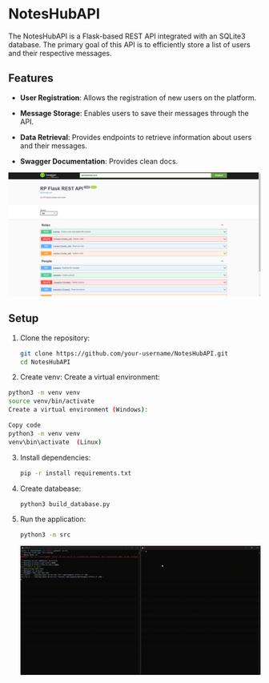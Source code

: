 # NotesHubAPI

The NotesHubAPI is a Flask-based REST API integrated with an SQLite3 database. The primary goal of this API is to efficiently store a list of users and their respective messages.

## Features

- **User Registration**: Allows the registration of new users on the platform.

- **Message Storage**: Enables users to save their messages through the API.

- **Data Retrieval**: Provides endpoints to retrieve information about users and their messages.
  
- **Swagger Documentation**: Provides clean docs.

![swaager_docs](assets/swagger.png)

## Setup

1. Clone the repository:

   ```bash
   git clone https://github.com/your-username/NotesHubAPI.git
   cd NotesHubAPI
   ```
2. Create venv:
Create a virtual environment:

  ````bash
  python3 -m venv venv
  source venv/bin/activate
  Create a virtual environment (Windows):
  ````
  ````bash
  Copy code
  python3 -m venv venv
  venv\bin\activate  (Linux)
  ````
3. Install dependencies:

   ```bash
   pip -r install requirements.txt
   ```

4. Create databease:

   ```bash
   python3 build_database.py
   ```
   
5. Run the application:

   ```bash
   python3 -m src
   ```

   ![usage](assets/message_hub.gif)
